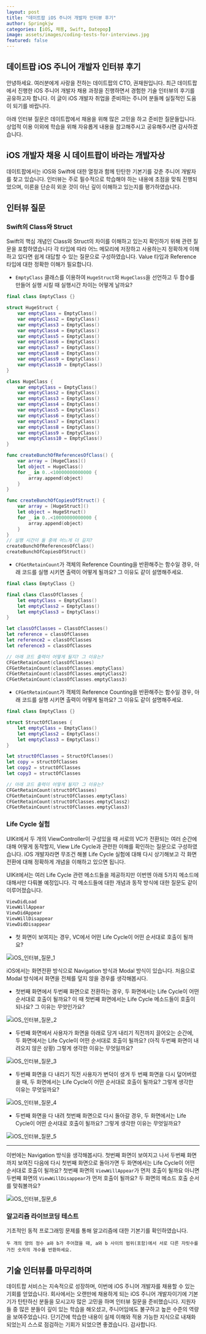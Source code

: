 ```yaml
---
layout: post
title: "데이트팝 iOS 주니어 개발자 인터뷰 후기"
author: Springkjw
categories: [iOS, 채용, Swift, Datepop]
image: assets/images/coding-tests-for-interviews.jpg
featured: false
---
```


## 데이트팝 iOS 주니어 개발자 인터뷰 후기

안녕하세요. 여러분에게 사랑을 전하는 데이트팝의 CTO, 권재원입니다.
최근 데이트팝에서 진행한 iOS 주니어 개발자 채용 과정을 진행하면서 경험한 기술 인터뷰의 후기를 공유하고자 합니다. 이 글이 iOS 개발자 취업을 준비하는 주니어 분들께 실질적인 도움이 되기를 바랍니다.

아래 인터뷰 질문은 데이트팝에서 채용을 위해 많은 고민을 하고 준비한 질문들입니다. 상업적 이용 이외에 학습을 위해 자유롭게 내용을 참고해주시고 공유해주시면 감사하겠습니다.

## iOS 개발자 채용 시 데이트팝이 바라는 개발자상

데이트팝에서는 iOS와 Swift에 대한 열정과 함께 탄탄한 기본기를 갖춘 주니어 개발자를 찾고 있습니다. 인터뷰는 주로 필수적으로 학습해야 하는 내용에 초점을 맞춰 진행되었으며, 이론을 단순히 외운 것이 아닌 깊이 이해하고 있는지를 평가하였습니다.

## 인터뷰 질문

### Swift의 Class와 Struct

Swift의 핵심 개념인 Class와 Struct의 차이를 이해하고 있는지 확인하기 위해 관련 질문을 포함하였습니다 각 타입에 따라 어느 메모리에 저장하고 사용하는지 정확하게 이해하고 있다면 쉽게 대답할 수 있는 질문으로 구성하였습니다.
Value 타입과 Reference 타입에 대한 정확한 이해가 필요합니다.

- `EmptyClass` 클래스를 이용하여 `HugeStruct`와 `HugeClass`을 선언하고 두 함수를 만들어 실행 시킬 때 실행시간 차이는 어떻게 날까요?

```swift
final class EmptyClass {}

struct HugeStruct {
    var emptyClass = EmptyClass()
    var emptyClass2 = EmptyClass()
    var emptyClass3 = EmptyClass()
    var emptyClass4 = EmptyClass()
    var emptyClass5 = EmptyClass()
    var emptyClass6 = EmptyClass()
    var emptyClass7 = EmptyClass()
    var emptyClass8 = EmptyClass()
    var emptyClass9 = EmptyClass()
    var emptyClass10 = EmptyClass()
}

class HugeClass {
    var emptyClass = EmptyClass()
    var emptyClass2 = EmptyClass()
    var emptyClass3 = EmptyClass()
    var emptyClass4 = EmptyClass()
    var emptyClass5 = EmptyClass()
    var emptyClass6 = EmptyClass()
    var emptyClass7 = EmptyClass()
    var emptyClass8 = EmptyClass()
    var emptyClass9 = EmptyClass()
    var emptyClass10 = EmptyClass()
}

func createBunchOfReferencesOfClass() {
    var array = [HugeClass]()
    let object = HugeClass()
    for _ in 0..<10000000000000 {
        array.append(object)
    }
}

func createBunchOfCopiesOfStruct() {
    var array = [HugeStruct]()
    let object = HugeStruct()
    for _ in 0..<10000000000000 {
        array.append(object)
    }
}
// 실행 시간이 둘 중에 어느게 더 길지?
createBunchOfReferencesOfClass()
createBunchOfCopiesOfStruct()
```

- `CFGetRetainCount`가 객체의 Reference Counting을 반환해주는 함수일 경우, 아래 코드를 실행 시키면 출력이 어떻게 될까요? 그 이유도 같이 설명해주세요.

```swift
final class EmptyClass {}

final class ClassOfClasses {
    let emptyClass = EmptyClass()
    let emptyClass2 = EmptyClass()
    let emptyClass3 = EmptyClass()
}

let classOfClasses = ClassOfClasses()
let reference = classOfClasses
let reference2 = classOfClasses
let reference3 = classOfClasses

// 아래 코드 출력이 어떻게 될지? 그 이유는?
CFGetRetainCount(classOfClasses)
CFGetRetainCount(classOfClasses.emptyClass)
CFGetRetainCount(classOfClasses.emptyClass2)
CFGetRetainCount(classOfClasses.emptyClass3)
```

- `CFGetRetainCount`가 객체의 Reference Counting을 반환해주는 함수일 경우, 아래 코드를 실행 시키면 출력이 어떻게 될까요? 그 이유도 같이 설명해주세요.

```swift
final class EmptyClass {}

struct StructOfClasses {
    let emptyClass = EmptyClass()
    let emptyClass2 = EmptyClass()
    let emptyClass3 = EmptyClass()
}

let structOfClasses = StructOfClasses()
let copy = structOfClasses
let copy2 = structOfClasses
let copy3 = structOfClasses

// 아래 코드 출력이 어떻게 될지? 그 이유는?
CFGetRetainCount(structOfClasses)
CFGetRetainCount(structOfClasses.emptyClass)
CFGetRetainCount(structOfClasses.emptyClass2)
CFGetRetainCount(structOfClasses.emptyClass3)
```

### Life Cycle 실험

UIKit에서 두 개의 ViewController이 구성있을 때 서로의 VC가 전환되는 여러 순간에 대해 어떻게 동작할지, View Life Cycle과 관련한 이해를 확인하는 질문으로 구성하였습니다.
iOS 개발자라면 무조건 해볼 Life Cycle 실험에 대해 다시 상기해보고 각 화면 전환에 대해 정확하게 개념을 이해하고 있으면 됩니다.

UIKit에서는 여러 Life Cycle 관련 메소드들을 제공하지만 이번엔 아래 5가지 메소드에 대해서만 다뤄볼 예정입니다. 각 메소드들에 대한 개념과 동작 방식에 대한 질문도 같이 이루어졌습니다.

```swift
ViewDidLoad
ViewWillAppear
ViewDidAppear
ViewWillDisappear
ViewDidDisappear
```

- 첫 화면이 보여지는 경우, VC에서 어떤 Life Cycle이 어떤 순서대로 호출이 될까요?

<div style="max-width: 300px;">
    <img src="https://cdn.datepop.co.kr/datepop/interview/ios-interview-lifecycle-1.gif" alt="iOS_인터뷰_질문_1" />
</div>

iOS에서는 화면전환 방식으로 Navigation 방식과 Modal 방식이 있습니다. 처음으로 Modal 방식에서 화면을 전체를 덮지 않을 경우를 생각해봅시다.

- 첫번째 화면에서 두번째 화면으로 전환하는 경우, 두 화면에서는 Life Cycle이 어떤 순서대로 호출이 될까요?
  이 때 첫번째 화면에서는 Life Cycle 메소드들이 호출이 되나요? 그 이유는 무엇인가요?

<div style="max-width: 300px;">
    <img src="https://cdn.datepop.co.kr/datepop/interview/ios-interview-lifecycle-2.gif" alt="iOS_인터뷰_질문_2" />
</div>

- 두번째 화면에서 사용자가 화면을 아래로 당겨 내리기 직전까지 끌어오는 순간에, 두 화면에서는 Life Cycle이 어떤 순서대로 호출이 될까요? (아직 두번째 화면이 내려오지 않은 상황) 그렇게 생각한 이유는 무엇일까요?

<div style="max-width: 300px;">
    <img src="https://cdn.datepop.co.kr/datepop/interview/ios-interview-lifecycle-3.gif" alt="iOS_인터뷰_질문_3" />
</div>

- 두번째 화면을 다 내리기 직전 사용자가 변덕이 생겨 두 번째 화면을 다시 덮어버렸을 때, 두 화면에서는 Life Cycle이 어떤 순서대로 호출이 될까요? 그렇게 생각한 이유는 무엇일까요?

<div style="max-width: 300px;">
    <img src="https://cdn.datepop.co.kr/datepop/interview/ios-interview-lifecycle-4.gif" alt="iOS_인터뷰_질문_4" />
</div>

- 두번째 화면을 다 내려 첫번째 화면으로 다시 돌아갈 경우, 두 화면에서는 Life Cycle이 어떤 순서대로 호출이 될까요? 그렇게 생각한 이유는 무엇일까요?

<div style="max-width: 300px;">
    <img src="https://cdn.datepop.co.kr/datepop/interview/ios-interview-lifecycle-5.gif" alt="iOS_인터뷰_질문_5" />
</div>

---

이번에는 Navigation 방식을 생각해봅시다. 첫번째 화면이 보여지고 나서 두번째 화면까지 보여진 다음에 다시 첫번째 화면으로 돌아가면 두 화면에서는 Life Cycle이 어떤 순서대로 호출이 될까요? 첫번째 화면의 `ViewWillAppear`가 먼저 호출이 될까요 아니면 두번째 화면의 `ViewWillDisappear`가 먼저 호출이 될까요? 두 화면의 메소드 호출 순서를 맞춰볼까요?

<div style="max-width: 300px;">
    <img src="https://cdn.datepop.co.kr/datepop/interview/ios-interview-lifecycle-6.gif" alt="iOS_인터뷰_질문_6" />
</div>

### 알고리즘 라이브코딩 테스트

기초적인 동적 프로그래밍 문제를 통해 알고리즘에 대한 기본기를 확인하였습니다.

```
두 개의 양의 정수 a와 b가 주어졌을 때, a와 b 사이의 범위(포함)에서 서로 다른 자릿수를 가진 숫자의 개수를 반환하세요.
```

## 기술 인터뷰를 마무리하며

데이트팝 서비스는 지속적으로 성장하며, 이번에 iOS 주니어 개발자를 채용할 수 있는 기회를 얻었습니다. 회사에서는 오랜만에 채용하게 되는 iOS 주니어 개발자이기에 기본기가 탄탄하신 분들을 모시고자 많은 고민을 하며 인터뷰 질문을 준비했습니다. 지원자들 중 많은 분들이 깊이 있는 학습을 해오셨고, 주니어임에도 불구하고 높은 수준의 역량을 보여주었습니다. 단기간에 학습한 내용이 실제 이해와 적용 가능한 지식으로 내재화되었는지 스스로 점검하는 기회가 되었으면 좋겠습니다. 감사합니다.
